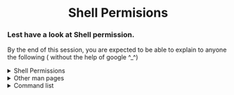 <h1 align="center"> Shell Permisions </h1>

### Lest have a look at Shell permission. 
By the end of this session, you are expected to be able to explain to anyone the following ( without the help of google ^_^)

<details>
<summary>Shell Permissions</summary>
<ul>
<li>What do the commands <code>chmod</code>, <code>sudo</code>, <code>su</code>, <code>chown</code>, <code>chgrp</code> do?</li>
<li>Linux file permissions</li>
<li>How to represent each of the three sets of permissions (owner, group, and other) as a single digit</li>
<li>How to change permissions, owner and group of a file</li>
<li>Why can’t a normal user chown a file?</li>
<li>How to run a command with root privileges</li>
<li>How to change user ID or become superuser</li>
</ul>
</details>


<details>
<summary>Other man pages</summary>
<ul>
<li>How to create a user</li>
<li>How to create a group</li>
<li>How to print real and effective user and group IDs
</li>
<li>How to print the groups a user is in</li>
<li>How to print the effective userid</li>
</ul>
</details>

<details>
<summary>Command list</summary>
<ul>
<li><code>chmod</code></li>
<li><code>sudo</code></li>
<li><code>su</code></li>
<li><code>chown</code></li>
<li><code>chgrp</code></li>
<li><code>id</code></li>
<li><code>groups</code></li>
<li><code>whoami</code></li>
<li><code>chgrp</code></li>
<li><code>adduser</code></li>
<li><code>useradd</code></li>
<li><code>addgroup</code></li>
</ul>
</details>

